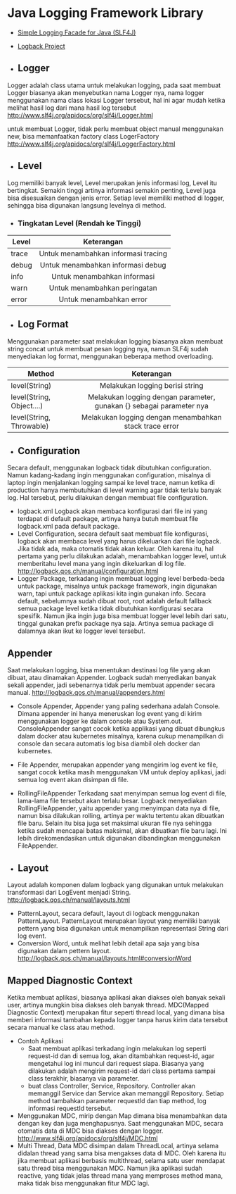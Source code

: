 # Java Logging Framework Library
- [Simple Logging Facade for Java (SLF4J)](http://www.slf4j.org/)
- [Logback Project](http://logback.qos.ch)

- ##  Logger
Logger adalah class utama untuk melakukan logging, pada saat membuat Logger biasanya akan menyebutkan nama Logger nya, nama logger menggunakan nama class lokasi Logger tersebut, hal ini agar mudah ketika melihat hasil log dari mana hasil log tersebut
http://www.slf4j.org/apidocs/org/slf4j/Logger.html

untuk membuat Logger, tidak perlu membuat object manual menggunakan new, bisa memanfaatkan factory class LogerFactory
http://www.slf4j.org/apidocs/org/slf4j/LoggerFactory.html

- ## Level
Log memiliki banyak level, Level merupakan jenis informasi log, Level itu bertingkat. Semakin tinggi artinya informasi semakin penting, Level juga bisa disesuaikan dengan jenis error. Setiap level memiliki method di logger, sehingga bisa digunakan langsung levelnya di method.

- ### Tingkatan Level (Rendah ke Tinggi)
| Level | Keterangan                          |
|-------|:-----------------------------------:|
| trace | Untuk menambahkan informasi tracing |
| debug | Untuk menambahkan informasi debug                               |
| info  | Untuk menambahkan informasi                               |
| warn  | Untuk menambahkan peringatan                               |
| error | Untuk menambahkan error                               |
- ## Log Format
Menggunakan parameter saat melakukan logging biasanya akan membuat string concat untuk membuat pesan logging nya, namun SLF4j sudah menyediakan log format, menggunakan beberapa method overloading.

| Method | Keterangan                          |
|-------|:-----------------------------------:|
| level(String) | Melakukan logging berisi string |
| level(String, Object....) | Melakukan logging dengan parameter, gunakan {} sebagai parameter nya                               |
| level(String, Throwable)  | Melakukan logging dengan menambahkan stack trace error                               |

- ## Configuration
Secara default, menggunakan logback tidak dibutuhkan configuration. Namun kadang-kadang ingin menggunakan configuration, misalnya di laptop ingin menjalankan logging sampai ke level trace, namun ketika di production hanya membutuhkan di level warning agar tidak terlalu banyak log. Hal tersebut, perlu dilakukan dengan membuat file configuration. 
- logback.xml Logback akan membaca konfigurasi dari file ini yang terdapat di default package, artinya hanya butuh membuat file logback.xml pada default package.
- Level Configuration, secara default saat membuat file konfigurasi, logback akan membaca level yang harus dikeluarkan dari file logback. Jika tidak ada, maka otomatis tidak akan keluar. Oleh karena itu, hal pertama yang perlu dilakukan adalah, menambahkan logger level, untuk memberitahu level mana yang ingin dikeluarkan di log file.
http://logback.qos.ch/manual/configuration.html
- Logger Package, terkadang ingin membuat logging level berbeda-beda untuk package, misalnya untuk package framework, ingin digunakan warn, tapi untuk package aplikasi kita ingin gunakan info. Secara default, sebelumnya sudah dibuat root, root adalah default fallback semua package level ketika tidak dibutuhkan konfigurasi secara spesifik. Namun jika ingin juga bisa membuat logger level lebih dari satu, tinggal gunakan prefix package nya saja. Artinya semua package di dalamnya akan ikut ke logger level tersebut.

## Appender
Saat melakukan logging, bisa menentukan destinasi log file yang akan dibuat, atau dinamakan Appender. Logback sudah menyediakan banyak sekali appender, jadi sebenarnya tidak perlu membuat appender secara manual.
http://logback.qos.ch/manual/appenders.html
- Console Appender, Appender yang paling sederhana adalah Console. Dimana appender ini hanya meneruskan log event yang di kirim menggunakan logger ke dalam console atau System.out.
ConsoleAppender sangat cocok ketika applikasi yang dibuat dibungkus dalam docker atau kubernetes misalnya, karena cukup menampilkan di console dan secara automatis log bisa diambil oleh docker dan kubernetes.
- File Appender, merupakan appender yang mengirim log event ke file, sangat cocok ketika masih menggunakan VM untuk deploy aplikasi, jadi semua log event akan disimpan di file.
- RollingFileAppender
Terkadang saat menyimpan semua log event di file, lama-lama file tersebut akan terlalu besar. Logback menyediakan RollingFileAppender, yaitu appender yang menyimpan data nya di file, namun bisa dilakukan rolling, artinya per waktu tertentu akan dibuatkan file baru. Selain itu bisa juga set maksimal ukuran file nya sehingga ketika sudah mencapai batas maksimal, akan dibuatkan file baru lagi. Ini lebih direkomendasikan untuk digunakan dibandingkan menggunakan FileAppender.

- ## Layout
Layout adalah komponen dalam logback yang digunakan untuk melakukan transformasi dari LogEvent menjadi String.
http://logback.qos.ch/manual/layouts.html
- PatternLayout, secara default, layout di logback menggunakan PatternLayout. PatternLayout merupakan layout yang memiliki banyak pettern yang bisa digunakan untuk menampilkan representasi String dari log event.
- Conversion Word, untuk melihat lebih detail apa saja yang bisa digunakan dalam pettern layout.
  http://logback.qos.ch/manual/layouts.html#conversionWord

## Mapped Diagnostic Context
Ketika membuat aplikasi, biasanya aplikasi akan diakses oleh banyak sekali user, artinya mungkin bisa diakses oleh banyak thread. MDC(Mapped Diagnostic Context) merupakan fitur seperti thread local, yang dimana bisa memberi informasi tambahan kepada logger tanpa harus kirim data tersebut secara manual ke class atau method.
- Contoh Aplikasi
    - Saat membuat aplikasi terkadang ingin melakukan log seperti request-id dan di semua log, akan ditambahkan request-id, agar mengetahui log ini muncul dari request siapa. Biasanya yang dilakukan adalah mengirim request-id dari class pertama sampai class terakhir, biasanya via parameter.
    - buat class Controller, Service, Repository. Controller akan memanggil Service dan Service akan memanggil Repository. Setiap method tambahkan parameter requestId dan tiap method, log informasi requestId tersebut.
- Menggunakan MDC, mirip dengan Map dimana bisa menambahkan data dengan key dan juga menghapusnya. Saat menggunakan MDC, secara otomatis data di MDC bisa diakses dengan logger.
  http://www.slf4j.org/apidocs/org/slf4j/MDC.html
- Multi Thread, Data MDC disimpan dalam ThreadLocal, artinya selama didalan thread yang sama bisa mengakses data di MDC. Oleh karena itu jika membuat aplikasi berbasis multithread, selama satu user mendapat satu thread bisa menggunakan MDC. Namun jika aplikasi sudah reactive, yang tidak jelas thread mana yang memproses method mana, maka tidak bisa menggunakan fitur MDC lagi.
